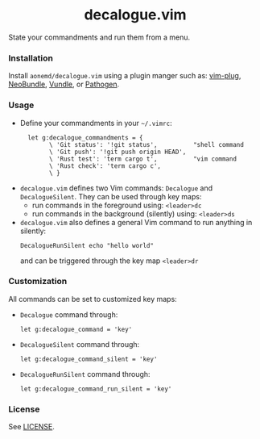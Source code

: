 <div align="center">
  <h1>
    decalogue.vim
  </h1>
</div>

State your commandments and run them from a menu.

### Installation

Install `aonemd/decalogue.vim` using a plugin manger such as:
[vim-plug](https://github.com/junegunn/vim-plug),
[NeoBundle](https://github.com/Shougo/neobundle.vim),
[Vundle](https://github.com/gmarik/Vundle.vim), or
[Pathogen](https://github.com/tpope/vim-pathogen).

### Usage

- Define your commandments in your `~/.vimrc`:
  ```viml
    let g:decalogue_commandments = {
          \ 'Git status': '!git status',          "shell command
          \ 'Git push': '!git push origin HEAD',
          \ 'Rust test': 'term cargo t',          "vim command
          \ 'Rust check': 'term cargo c',
          \ }
  ```
- `decalogue.vim` defines two Vim commands: `Decalogue` and `DecalogueSilent`. They can be used through key maps:
    * run commands in the foreground using: `<leader>dc`
    * run commands in the background (silently) using: `<leader>ds`
- `decalogue.vim` also defines a general Vim command to run anything in silently:
    ```viml
    DecalogueRunSilent echo "hello world"
    ```
    and can be triggered through the key map `<leader>dr`

### Customization

All commands can be set to customized key maps:
- `Decalogue` command through:
    ```
    let g:decalogue_command = 'key'
    ```
- `DecalogueSilent` command through:
    ```
    let g:decalogue_command_silent = 'key'
    ```
- `DecalogueRunSilent` command through:
    ```
    let g:decalogue_command_run_silent = 'key'
    ```

### License

See [LICENSE](https://github.com/aonemd/decalogue.vim/blob/master/LICENSE).
